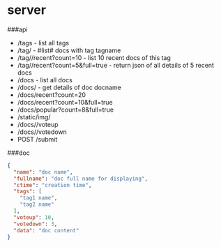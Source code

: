 server
======

###api

- /tags - list all tags
- /tag/<tagname> - #list# docs with tag tagname
- /tag/<tagname>/recent?count=10 - list 10 recent docs of this tag
- /tag/<tagname>/recent?count=5&full=true - return json of all details of 5 recent docs
- /docs - list all docs
- /docs/<docname> - get details of doc docname
- /docs/recent?count=20
- /docs/recent?count=10&full=true
- /docs/popular?count=8&full=true
- /static/img/<imgname>
- /docs/<docname>/voteup
- /docs/<docname>/votedown
- POST /submit


###doc

```json
{
  "name": "doc name",
  "fullname": "doc full name for displaying",
  "ctime": "creation time",
  "tags": [
    "tag1 name",
    "tag2 name"
  ],
  "voteup": 10,
  "votedown": 3,
  "data": "doc content"
}
```
